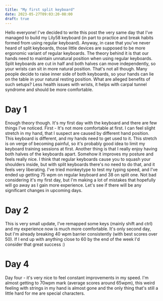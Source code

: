 ```yaml
---
title: "My first split keyboard"
date: 2023-05-27T09:03:20-08:00
draft: true
---
```

Hello everyone! I've decided to write this post the very same day that I've managed to build my Lily58 keyboard (in part to practice and break habits formed from using regular keyboard). Anyway, in case that you've never heard of split keyboards, those little devices are supposed to be more ergonomic variant of regular keyboards. The theory behind it is that our hands need to maintain unnatural position when using regular keyboards. Split keyboards are cut in half and both halves can move independently, so your wrists can sit in more natural position. That's not all though. Many people decide to raise inner side of both keyboards, so your hands can lie on the table in your natural resting position.
What are alleged benefits of such setups? Less health issues with wrists, it helps with carpal tunnel syndrome and should be more comfortable. 

# Day 1
Enough theory though. It's my first day with the keyboard and there are few things I've noticed. First - It's not more comfortable at first. I can feel slight stretch in my hand, that I suspect are caused by different hand position. This keyboard is different, and my hands need to get used to it. This stretch is on verge of becoming painful, so it's probably good idea to limit my keyboard training sessions at first. Another thing is that I really enjoy having both halves of the keyboards apart. Somehow it improves my posture and feels really nice. I think that regular keyboards cause you to squash your shoulders inside, but with split keyboards there's no need to do that, and it feels very liberating. I've tried monkeytype to test my typing speed, and I've ended up getting 75 wpm on regular keyboard and 38 on split one. Not bad considering it's my first day, but I'm making a lot of mistakes that hopefully will go away as I gain more experience. Let's see if there will be any significant changes in upcoming days.

# Day 2
This is very small update, I've remapped some keys (mainly shift and ctrl) and my experience now is much more comfortable. 
It's only second day, but I'm already breaking 40 wpm barrier consistently (with best scores over 50). If I end up with anything close to 60 by the end of the week I'd consider that great success :)

# Day 4
Day four - it's very nice to feel constant improvements in my speed. I'm almost getting to 70wpm mark (average scores around 65wpm), this weird feeling with strings in my hand is almost gone and the only thing that's still a little hard for me are special characters.

